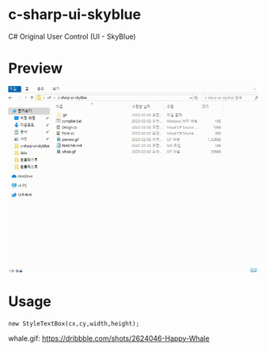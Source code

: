 # c-sharp-ui-skyblue
C# Original User Control (UI - SkyBlue)

# Preview<br>
![Alt Text](https://github.com/gron1gh1/c-sharp-ui-skyblue/blob/master/preview.gif)

# Usage<br>
~~~
new StyleTextBox(cx,cy,width,height);
~~~
whale.gif: https://dribbble.com/shots/2624046-Happy-Whale
